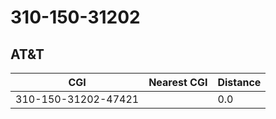 # 310-150-31202
## AT&T


| CGI | Nearest CGI | Distance |
|-----|-------------|----------|
| 310-150-31202-47421 |  | 0.0 |
